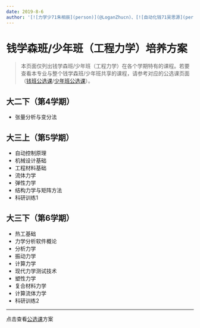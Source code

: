 ```yaml
---
date: 2019-8-6
author: '[![力学少71朱相辰](person)](@LoganZhucn)、[![自动化钱71吴思源](person)](@edmundwsy)'
---
```


# 钱学森班/少年班（工程力学）培养方案
> 本页面仅列出钱学森班/少年班（工程力学）在各个学期特有的课程。若要查看本专业与整个钱学森班/少年班共享的课程，请参考对应的公选课页面（[钱班公选课](/program/qianxuesen)/[少年班公选课](/program/shaonianban-2015)）。

## 大二下（第4学期）
- 张量分析与变分法

## 大三上（第5学期）
- 自动控制原理
- 机械设计基础
- 工程材料基础
- 流体力学
- 弹性力学
- 结构力学与矩阵方法
- 科研训练1

## 大三下（第6学期）
- 热工基础
- 力学分析软件概论
- 分析力学
- 振动力学
- 计算力学
- 现代力学测试技术
- 塑性力学
- 复合材料力学
- 计算流体力学
- 科研训练2

---



点击查看[公选课](/program/qianxuesen)方案
